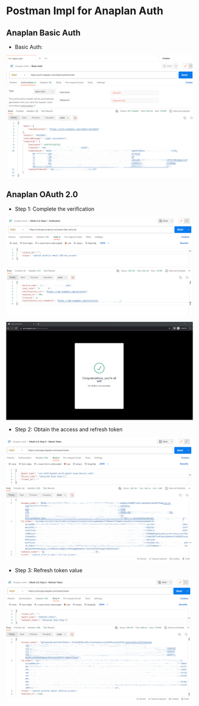 # Postman Impl for Anaplan Auth
## Anaplan Basic Auth 
- Basic Auth:

![BasicAuth.png](https://github.com/thesrishtisharma/Anaplan-Authetication/blob/master/Images/BasicAuth.png)

## Anaplan OAuth 2.0

- Step 1: Complete the verification

![OAuth1.png](https://github.com/thesrishtisharma/Anaplan-Authetication/blob/master/Images/OAuth1.png)

![OAuth2.png](https://github.com/thesrishtisharma/Anaplan-Authetication/blob/master/Images/OAuth2.png)

- Step 2: Obtain the access and refresh token

![OAuth3.png](https://github.com/thesrishtisharma/Anaplan-Authetication/blob/master/Images/OAuth3.png)

- Step 3: Refresh token value

![OAuth4.png](https://github.com/thesrishtisharma/Anaplan-Authetication/blob/master/Images/OAuth4.png)